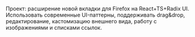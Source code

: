 <!-- Use this file to provide workspace-specific custom instructions to Copilot. For more details, visit https://code.visualstudio.com/docs/copilot/copilot-customization#_use-a-githubcopilotinstructionsmd-file -->

Проект: расширение новой вкладки для Firefox на React+TS+Radix UI. Использовать современные UI-паттерны, поддерживать drag&drop, редактирование, кастомизацию внешнего вида, работу с изображениями и списками ссылок.
